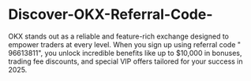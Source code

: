 # Discover-OKX-Referral-Code-
OKX stands out as a reliable and feature-rich exchange designed to empower traders at every level. When you sign up using referral code " 96613811", you unlock incredible benefits like up to $10,000 in bonuses, trading fee discounts, and special VIP offers tailored for your success in 2025.
